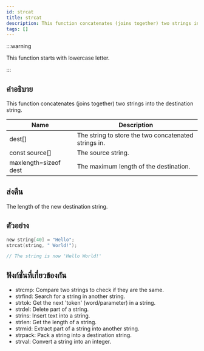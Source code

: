 ```yaml
---
id: strcat
title: strcat
description: This function concatenates (joins together) two strings into the destination string.
tags: []
---
```


:::warning

This function starts with lowercase letter.

:::

## คำอธิบาย

This function concatenates (joins together) two strings into the destination string.

| Name                  | Description                                          |
| --------------------- | ---------------------------------------------------- |
| dest[]                | The string to store the two concatenated strings in. |
| const source[]        | The source string.                                   |
| maxlength=sizeof dest | The maximum length of the destination.               |

## ส่งคืน

The length of the new destination string.

## ตัวอย่าง

```c
new string[40] = "Hello";
strcat(string, " World!");

// The string is now 'Hello World!'
```

## ฟังก์ชั่นที่เกี่ยวข้องกัน

- strcmp: Compare two strings to check if they are the same.
- strfind: Search for a string in another string.
- strtok: Get the next 'token' (word/parameter) in a string.
- strdel: Delete part of a string.
- strins: Insert text into a string.
- strlen: Get the length of a string.
- strmid: Extract part of a string into another string.
- strpack: Pack a string into a destination string.
- strval: Convert a string into an integer.
